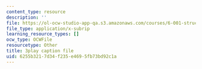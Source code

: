```yaml
---
content_type: resource
description: ''
file: https://ol-ocw-studio-app-qa.s3.amazonaws.com/courses/6-001-structure-and-interpretation-of-computer-programs-spring-2005/6255b3217d34f235e4695fb73bd92c1a_JkGKLILLy0I.srt
file_type: application/x-subrip
learning_resource_types: []
ocw_type: OCWFile
resourcetype: Other
title: 3play caption file
uid: 6255b321-7d34-f235-e469-5fb73bd92c1a
---
```


